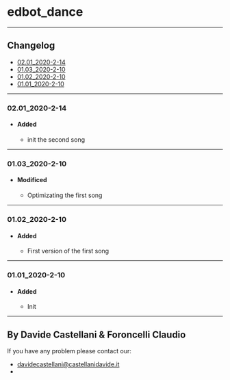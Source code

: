 # edbot_dance
---
## Changelog 
- [02.01_2020-2-14](#0201_2020-2-14)
- [01.03_2020-2-10](#0103_2020-2-10)
- [01.02_2020-2-10](#0102_2020-2-10)
- [01.01_2020-2-10](#0101_2020-2-10)

---
### 02.01_2020-2-14
 - #### Added
	 - init the second song
---
### 01.03_2020-2-10
 - #### Modificed
	 - Optimizating the first song
---
### 01.02_2020-2-10
 - #### Added
	 - First version of the first song
---
### 01.01_2020-2-10

 - #### Added
	 - Init

---
By Davide Castellani & Foroncelli Claudio
---
If you have any problem please contact our:
- davidecastellani@castellanidavide.it
- <Foroncelli email>
